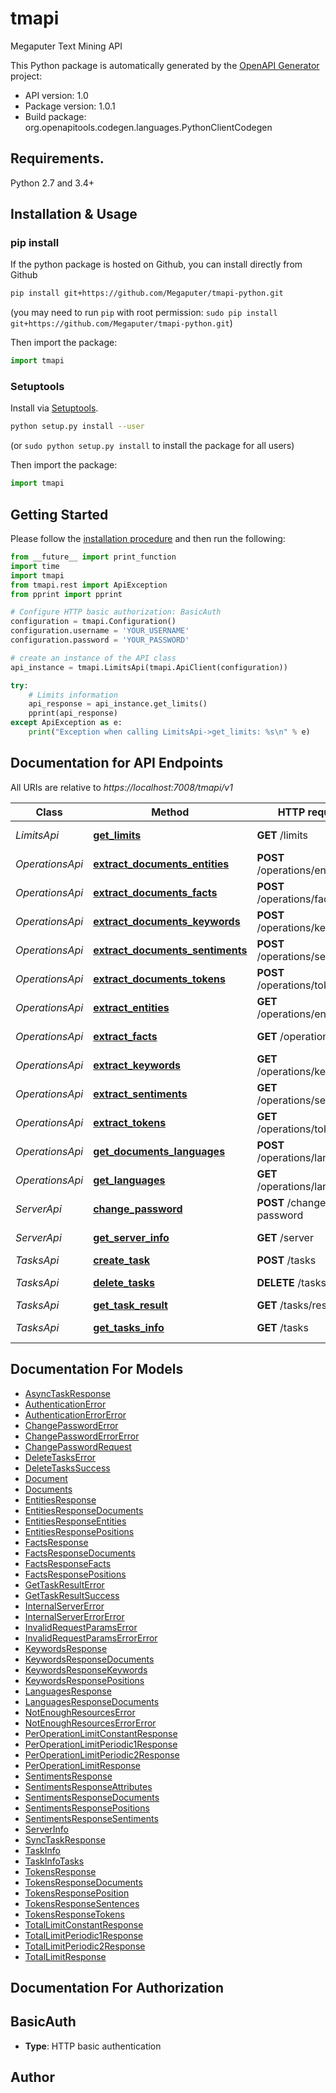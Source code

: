 # tmapi
Megaputer Text Mining API

This Python package is automatically generated by the [OpenAPI Generator](https://openapi-generator.tech) project:

- API version: 1.0
- Package version: 1.0.1
- Build package: org.openapitools.codegen.languages.PythonClientCodegen

## Requirements.

Python 2.7 and 3.4+

## Installation & Usage
### pip install

If the python package is hosted on Github, you can install directly from Github

```sh
pip install git+https://github.com/Megaputer/tmapi-python.git
```
(you may need to run `pip` with root permission: `sudo pip install git+https://github.com/Megaputer/tmapi-python.git`)

Then import the package:
```python
import tmapi 
```

### Setuptools

Install via [Setuptools](http://pypi.python.org/pypi/setuptools).

```sh
python setup.py install --user
```
(or `sudo python setup.py install` to install the package for all users)

Then import the package:
```python
import tmapi
```

## Getting Started

Please follow the [installation procedure](#installation--usage) and then run the following:

```python
from __future__ import print_function
import time
import tmapi
from tmapi.rest import ApiException
from pprint import pprint

# Configure HTTP basic authorization: BasicAuth
configuration = tmapi.Configuration()
configuration.username = 'YOUR_USERNAME'
configuration.password = 'YOUR_PASSWORD'

# create an instance of the API class
api_instance = tmapi.LimitsApi(tmapi.ApiClient(configuration))

try:
    # Limits information
    api_response = api_instance.get_limits()
    pprint(api_response)
except ApiException as e:
    print("Exception when calling LimitsApi->get_limits: %s\n" % e)

```

## Documentation for API Endpoints

All URIs are relative to *https://localhost:7008/tmapi/v1*

Class | Method | HTTP request | Description
------------ | ------------- | ------------- | -------------
*LimitsApi* | [**get_limits**](docs/LimitsApi.md#get_limits) | **GET** /limits | Limits information
*OperationsApi* | [**extract_documents_entities**](docs/OperationsApi.md#extract_documents_entities) | **POST** /operations/entities | Entities extraction
*OperationsApi* | [**extract_documents_facts**](docs/OperationsApi.md#extract_documents_facts) | **POST** /operations/facts | Facts extraction
*OperationsApi* | [**extract_documents_keywords**](docs/OperationsApi.md#extract_documents_keywords) | **POST** /operations/keywords | Keywords extraction
*OperationsApi* | [**extract_documents_sentiments**](docs/OperationsApi.md#extract_documents_sentiments) | **POST** /operations/sentiments | Sentiments analysis
*OperationsApi* | [**extract_documents_tokens**](docs/OperationsApi.md#extract_documents_tokens) | **POST** /operations/tokens | Text parsing
*OperationsApi* | [**extract_entities**](docs/OperationsApi.md#extract_entities) | **GET** /operations/entities | Entities extraction
*OperationsApi* | [**extract_facts**](docs/OperationsApi.md#extract_facts) | **GET** /operations/facts | Facts extraction
*OperationsApi* | [**extract_keywords**](docs/OperationsApi.md#extract_keywords) | **GET** /operations/keywords | Keywords extraction
*OperationsApi* | [**extract_sentiments**](docs/OperationsApi.md#extract_sentiments) | **GET** /operations/sentiments | Sentiments analysis
*OperationsApi* | [**extract_tokens**](docs/OperationsApi.md#extract_tokens) | **GET** /operations/tokens | Text parsing
*OperationsApi* | [**get_documents_languages**](docs/OperationsApi.md#get_documents_languages) | **POST** /operations/languages | Language detection
*OperationsApi* | [**get_languages**](docs/OperationsApi.md#get_languages) | **GET** /operations/languages | Language detection
*ServerApi* | [**change_password**](docs/ServerApi.md#change_password) | **POST** /change-password | Change password
*ServerApi* | [**get_server_info**](docs/ServerApi.md#get_server_info) | **GET** /server | Server information
*TasksApi* | [**create_task**](docs/TasksApi.md#create_task) | **POST** /tasks | Create task
*TasksApi* | [**delete_tasks**](docs/TasksApi.md#delete_tasks) | **DELETE** /tasks | Delete tasks
*TasksApi* | [**get_task_result**](docs/TasksApi.md#get_task_result) | **GET** /tasks/result | Task result
*TasksApi* | [**get_tasks_info**](docs/TasksApi.md#get_tasks_info) | **GET** /tasks | Tasks information


## Documentation For Models

 - [AsyncTaskResponse](docs/AsyncTaskResponse.md)
 - [AuthenticationError](docs/AuthenticationError.md)
 - [AuthenticationErrorError](docs/AuthenticationErrorError.md)
 - [ChangePasswordError](docs/ChangePasswordError.md)
 - [ChangePasswordErrorError](docs/ChangePasswordErrorError.md)
 - [ChangePasswordRequest](docs/ChangePasswordRequest.md)
 - [DeleteTasksError](docs/DeleteTasksError.md)
 - [DeleteTasksSuccess](docs/DeleteTasksSuccess.md)
 - [Document](docs/Document.md)
 - [Documents](docs/Documents.md)
 - [EntitiesResponse](docs/EntitiesResponse.md)
 - [EntitiesResponseDocuments](docs/EntitiesResponseDocuments.md)
 - [EntitiesResponseEntities](docs/EntitiesResponseEntities.md)
 - [EntitiesResponsePositions](docs/EntitiesResponsePositions.md)
 - [FactsResponse](docs/FactsResponse.md)
 - [FactsResponseDocuments](docs/FactsResponseDocuments.md)
 - [FactsResponseFacts](docs/FactsResponseFacts.md)
 - [FactsResponsePositions](docs/FactsResponsePositions.md)
 - [GetTaskResultError](docs/GetTaskResultError.md)
 - [GetTaskResultSuccess](docs/GetTaskResultSuccess.md)
 - [InternalServerError](docs/InternalServerError.md)
 - [InternalServerErrorError](docs/InternalServerErrorError.md)
 - [InvalidRequestParamsError](docs/InvalidRequestParamsError.md)
 - [InvalidRequestParamsErrorError](docs/InvalidRequestParamsErrorError.md)
 - [KeywordsResponse](docs/KeywordsResponse.md)
 - [KeywordsResponseDocuments](docs/KeywordsResponseDocuments.md)
 - [KeywordsResponseKeywords](docs/KeywordsResponseKeywords.md)
 - [KeywordsResponsePositions](docs/KeywordsResponsePositions.md)
 - [LanguagesResponse](docs/LanguagesResponse.md)
 - [LanguagesResponseDocuments](docs/LanguagesResponseDocuments.md)
 - [NotEnoughResourcesError](docs/NotEnoughResourcesError.md)
 - [NotEnoughResourcesErrorError](docs/NotEnoughResourcesErrorError.md)
 - [PerOperationLimitConstantResponse](docs/PerOperationLimitConstantResponse.md)
 - [PerOperationLimitPeriodic1Response](docs/PerOperationLimitPeriodic1Response.md)
 - [PerOperationLimitPeriodic2Response](docs/PerOperationLimitPeriodic2Response.md)
 - [PerOperationLimitResponse](docs/PerOperationLimitResponse.md)
 - [SentimentsResponse](docs/SentimentsResponse.md)
 - [SentimentsResponseAttributes](docs/SentimentsResponseAttributes.md)
 - [SentimentsResponseDocuments](docs/SentimentsResponseDocuments.md)
 - [SentimentsResponsePositions](docs/SentimentsResponsePositions.md)
 - [SentimentsResponseSentiments](docs/SentimentsResponseSentiments.md)
 - [ServerInfo](docs/ServerInfo.md)
 - [SyncTaskResponse](docs/SyncTaskResponse.md)
 - [TaskInfo](docs/TaskInfo.md)
 - [TaskInfoTasks](docs/TaskInfoTasks.md)
 - [TokensResponse](docs/TokensResponse.md)
 - [TokensResponseDocuments](docs/TokensResponseDocuments.md)
 - [TokensResponsePosition](docs/TokensResponsePosition.md)
 - [TokensResponseSentences](docs/TokensResponseSentences.md)
 - [TokensResponseTokens](docs/TokensResponseTokens.md)
 - [TotalLimitConstantResponse](docs/TotalLimitConstantResponse.md)
 - [TotalLimitPeriodic1Response](docs/TotalLimitPeriodic1Response.md)
 - [TotalLimitPeriodic2Response](docs/TotalLimitPeriodic2Response.md)
 - [TotalLimitResponse](docs/TotalLimitResponse.md)


## Documentation For Authorization


## BasicAuth

- **Type**: HTTP basic authentication


## Author




